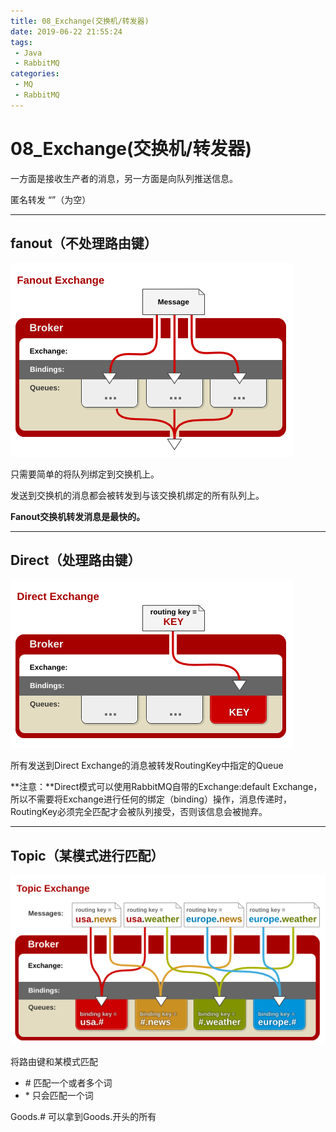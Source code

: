 ```yaml
---
title: 08_Exchange(交换机/转发器)
date: 2019-06-22 21:55:24
tags: 
 - Java
 - RabbitMQ
categories:
 - MQ
 - RabbitMQ
---
```


# 08_Exchange(交换机/转发器)

一方面是接收生产者的消息，另一方面是向队列推送信息。



匿名转发 “”（为空）



---

## fanout（不处理路由键）

![fanout](https://raw.githubusercontent.com/tomxwd/ImageHosting/master/blog/RabbitMQ/08fanout.png)

只需要简单的将队列绑定到交换机上。

发送到交换机的消息都会被转发到与该交换机绑定的所有队列上。

**Fanout交换机转发消息是最快的。**



---

## Direct（处理路由键）

![direct](https://raw.githubusercontent.com/tomxwd/ImageHosting/master/blog/RabbitMQ/08direct.png)

所有发送到Direct Exchange的消息被转发RoutingKey中指定的Queue

**注意：**Direct模式可以使用RabbitMQ自带的Exchange:default Exchange，所以不需要将Exchange进行任何的绑定（binding）操作，消息传递时，RoutingKey必须完全匹配才会被队列接受，否则该信息会被抛弃。



---

## Topic（某模式进行匹配）

![direct](https://raw.githubusercontent.com/tomxwd/ImageHosting/master/blog/RabbitMQ/08topic.png)

将路由键和某模式匹配

- \# 匹配一个或者多个词
- \* 只会匹配一个词

Goods.# 可以拿到Goods.开头的所有

